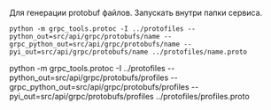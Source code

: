 Для генерации protobuf файлов. Запускать внутри папки сервиса. 

```
python -m grpc_tools.protoc -I ../protofiles --python_out=src/api/grpc/protobufs/name --grpc_python_out=src/api/grpc/protobufs/name --pyi_out=src/api/grpc/protobufs/name ../protofiles/name.proto
```

python -m grpc_tools.protoc -I ../protofiles --python_out=src/api/grpc/protobufs/profiles --grpc_python_out=src/api/grpc/protobufs/profiles --pyi_out=src/api/grpc/protobufs/profiles ../protofiles/profiles.proto